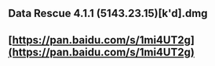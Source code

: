 ## Data Rescue 4.1.1 (5143.23.15)[k'd].dmg
## [https://pan.baidu.com/s/1mi4UT2g](https://pan.baidu.com/s/1mi4UT2g)  

